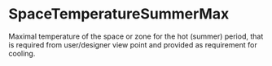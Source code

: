SpaceTemperatureSummerMax
=========================

Maximal temperature of the space or zone for the hot (summer) period, that is required from user/designer view point and provided as requirement for cooling.

